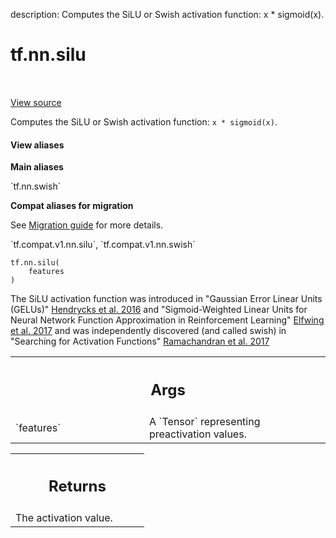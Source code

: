 description: Computes the SiLU or Swish activation function: x * sigmoid(x).

<div itemscope itemtype="http://developers.google.com/ReferenceObject">
<meta itemprop="name" content="tf.nn.silu" />
<meta itemprop="path" content="Stable" />
</div>

# tf.nn.silu

<!-- Insert buttons and diff -->

<table class="tfo-notebook-buttons tfo-api nocontent" align="left">

</table>

<a target="_blank" href="/code/stable/tensorflow/python/ops/nn_impl.py">View source</a>



Computes the SiLU or Swish activation function: `x * sigmoid(x)`.

<section class="expandable">
  <h4 class="showalways">View aliases</h4>
  <p>
<b>Main aliases</b>
<p>`tf.nn.swish`</p>

<b>Compat aliases for migration</b>
<p>See
<a href="https://www.tensorflow.org/guide/migrate">Migration guide</a> for
more details.</p>
<p>`tf.compat.v1.nn.silu`, `tf.compat.v1.nn.swish`</p>
</p>
</section>

<pre class="devsite-click-to-copy prettyprint lang-py tfo-signature-link">
<code>tf.nn.silu(
    features
)
</code></pre>



<!-- Placeholder for "Used in" -->

The SiLU activation function was introduced in "Gaussian Error Linear Units
(GELUs)" [Hendrycks et al. 2016](https://arxiv.org/abs/1606.08415) and
"Sigmoid-Weighted Linear Units for Neural Network Function Approximation in
Reinforcement Learning"
[Elfwing et al. 2017](https://arxiv.org/abs/1702.03118) and was independently
discovered (and called swish) in "Searching for Activation Functions"
[Ramachandran et al. 2017](https://arxiv.org/abs/1710.05941)

<!-- Tabular view -->
 <table class="responsive fixed orange">
<colgroup><col width="214px"><col></colgroup>
<tr><th colspan="2"><h2 class="add-link">Args</h2></th></tr>

<tr>
<td>
`features`
</td>
<td>
A `Tensor` representing preactivation values.
</td>
</tr>
</table>



<!-- Tabular view -->
 <table class="responsive fixed orange">
<colgroup><col width="214px"><col></colgroup>
<tr><th colspan="2"><h2 class="add-link">Returns</h2></th></tr>
<tr class="alt">
<td colspan="2">
The activation value.
</td>
</tr>

</table>

